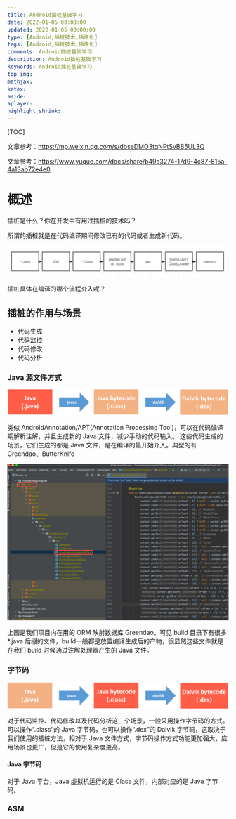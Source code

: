 ```yaml
---
title: Android插桩基础学习
date: 2022-01-05 00:00:00
updated: 2022-01-05 00:00:00
type: [Android,插桩技术,插件化]
tags: [Android,插桩技术,插件化]
comments: Android插桩基础学习
description: Android插桩基础学习
keywords: Android插桩基础学习
top_img:
mathjax:
katex:
aside:
aplayer:
highlight_shrink:
---
```




[TOC]



文章参考：https://mp.weixin.qq.com/s/dbseDMO3tqNPtSvBB5UL3Q

文章参考：https://www.yuque.com/docs/share/b49a3274-17d9-4c87-815a-4a13ab72e4e0

# 概述

插桩是什么？你在开发中有用过插桩的技术吗？

所谓的插桩就是在代码编译期间修改已有的代码或者生成新代码。

![img](images/1635334953666-8d72c549-ea5d-463e-a183-d5da05577145.png)

插桩具体在编译的哪个流程介入呢？



## 插桩的作用与场景

- 代码生成
- 代码监控
- 代码修改
- 代码分析



### Java 源文件方式

![img](images/1635421129626-13140745-a4bd-4696-a526-95282ee0ba21.png)



类似 AndroidAnnotation/APT(Annotation Processing Tool)，可以在代码编译期解析注解，并且生成新的 Java 文件，减少手动的代码输入。 这些代码生成的场景，它们生成的都是 Java 文件，是在编译的最开始介入。典型的有 Greendao、ButterKnife 

<img src="images/1635339301658-b64ed1de-d625-4a27-adbb-2faa13918baa.png" alt="img" style="zoom:50%;" />

 上图是我们项目内在用的 ORM 映射数据库 Greendao。可见 build 目录下有很多 *.java 后缀的文件，build一般都是放置编译生成后的产物，很显然这些文件就是在我们 build 时候通过注解处理器产生的 Java 文件。



### 字节码

![img](images/1635421150384-3673e3e7-85c8-47ee-9c69-fe72bb05a235-20220421112546474.png)



对于代码监控、代码修改以及代码分析这三个场景，一般采用操作字节码的方式。可以操作“.class”的 Java 字节码，也可以操作“.dex”的 Dalvik 字节码，这取决于我们使用的插桩方法，相对于 Java 文件方式，字节码操作方式功能更加强大，应用场景也更广，但是它的使用复杂度更高。

#### Java 字节码 

对于 Java 平台，Java 虚拟机运行的是 Class 文件，内部对应的是 Java 字节码。











### ASM

